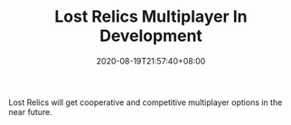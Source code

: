﻿---
title: "Lost Relics Multiplayer In Development"
date: 2020-08-19T21:57:40+08:00
lastmod: 2020-08-19T16:45:40+08:00
draft: false
authors: ["Haley"]
description: "Lost Relics will get cooperative and competitive multiplayer options in the near future."
featuredImage: "lost-relics-multiplayer-coming-soon.png"
tags: ["Virtual World","Play to Earn"]
categories: ["news"]
news: ["Virtual World"]
weight: 
lightgallery: true
pinned: false
recommend: false
recommend1: false
---

Lost Relics will get cooperative and competitive multiplayer options in the near future.

<!--more-->

